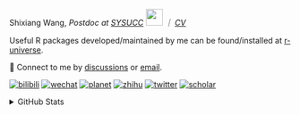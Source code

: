 
<p>Shixiang Wang, <em>Postdoc at <a href="https://sysucc.org.cn/">SYSUCC</a> <img src="https://media.giphy.com/media/WUlplcMpOCEmTGBtBW/giphy.gif" width="30">  ｜ <a href="https://shixiangwang.github.io/cv-shixiang/">CV</a>
</em></p>

Useful R packages developed/maintained by me can be found/installed at [r-universe](https://shixiangwang.r-universe.dev/).

💬 Connect to me by
[discussions](https://github.com/ShixiangWang/self-study/discussions) or [email](mailto:shixiang1994wang@gmail.com). 

[![bilibili](https://img.shields.io/badge/王诗翔-B站-yellow)](https://space.bilibili.com/11553374) [![wechat](https://img.shields.io/badge/王诗翔-微信公众号-important)](https://shixiangwang.github.io/home/logo/qrcode.jpg) [![planet](https://img.shields.io/badge/王诗翔-知识星球-blueviolet)](https://t.zsxq.com/rBqbIei)  [![zhihu](https://img.shields.io/badge/王诗翔-知乎-blue)](https://www.zhihu.com/people/shixiangwang) [![twitter](https://img.shields.io/badge/WangShxiang-twitter-ff69b4)](https://twitter.com/WangShxiang) [![scholar](https://img.shields.io/badge/ShixiangWang-Scholar-00ffff)](https://scholar.google.com/citations?user=FvNp0NkAAAAJ) 

<details>
 
<summary>GitHub Stats</summary>


<!--START_SECTION:waka-->
**🐱 My GitHub Data** 

> 📦 4.2 MB Used in GitHub's Storage 
 > 
> 🏆 586 Contributions in the Year 2023
 > 
> 🚫 Not Opted to Hire
 > 
> 📜 85 Public Repositories 
 > 
> 🔑 23 Private Repositories 
 > 
**I'm an Early 🐤** 

```text
🌞 Morning                1724 commits        ████░░░░░░░░░░░░░░░░░░░░░   15.21 % 
🌆 Daytime                4614 commits        ██████████░░░░░░░░░░░░░░░   40.71 % 
🌃 Evening                4259 commits        █████████░░░░░░░░░░░░░░░░   37.57 % 
🌙 Night                  738 commits         ██░░░░░░░░░░░░░░░░░░░░░░░   06.51 % 
```
📅 **I'm Most Productive on Wednesday** 

```text
Monday                   1704 commits        ████░░░░░░░░░░░░░░░░░░░░░   15.03 % 
Tuesday                  1960 commits        ████░░░░░░░░░░░░░░░░░░░░░   17.29 % 
Wednesday                2091 commits        █████░░░░░░░░░░░░░░░░░░░░   18.45 % 
Thursday                 1716 commits        ████░░░░░░░░░░░░░░░░░░░░░   15.14 % 
Friday                   1915 commits        ████░░░░░░░░░░░░░░░░░░░░░   16.89 % 
Saturday                 862 commits         ██░░░░░░░░░░░░░░░░░░░░░░░   07.60 % 
Sunday                   1087 commits        ██░░░░░░░░░░░░░░░░░░░░░░░   09.59 % 
```


**I Mostly Code in R** 

```text
R                        81 repos            █████████████░░░░░░░░░░░░   52.26 % 
HTML                     21 repos            ███░░░░░░░░░░░░░░░░░░░░░░   13.55 % 
Shell                    10 repos            ██░░░░░░░░░░░░░░░░░░░░░░░   06.45 % 
Rust                     2 repos             ░░░░░░░░░░░░░░░░░░░░░░░░░   01.29 % 
TypeScript               1 repo              ░░░░░░░░░░░░░░░░░░░░░░░░░   00.65 % 
```




 Last Updated on 01/06/2023 18:53:57 UTC
<!--END_SECTION:waka-->

> These Readme stats are generated using github action [awesome-readme-stats](https://github.com/anmol098/waka-readme-stats)

-----

**NOTE: Top languages does not indicate my skill level or anything like that. It is just a metric of which languages have been hosted by me on GitHub based on the usage across repositories.**

</details>
